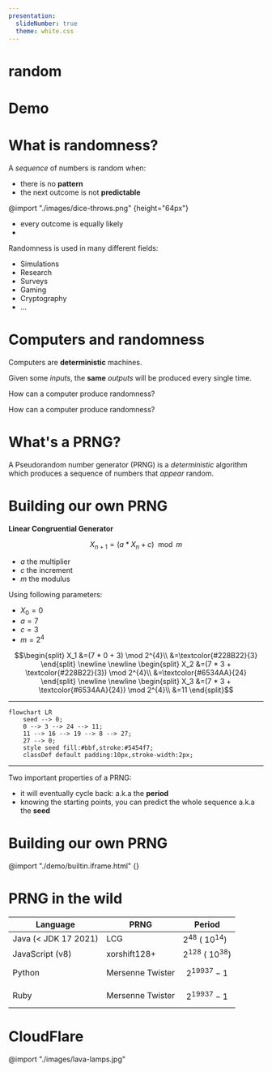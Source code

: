 ```yaml
---
presentation:
  slideNumber: true
  theme: white.css
---
```


<!-- slide -->

# random

<!-- slide -->

# Demo

<!-- slide -->

# What is randomness?

<!-- slide -->

A _sequence_ of numbers is random when:

- there is no **pattern**
- the next outcome is not **predictable**

<!-- slide -->

@import "./images/dice-throws.png" {height="64px"}

- every outcome is equally likely
- 

<!-- slide class="left-align-list" -->

Randomness is used in many different fields:

- Simulations
- Research
- Surveys
- Gaming
- Cryptography
- ...

<!-- slide -->

# Computers and randomness

<!-- slide -->

Computers are **deterministic** machines.

Given some _inputs_, the **same** _outputs_ will be produced every single time.

<!-- slide -->

How can a computer produce randomness?

<!-- slide -->

How can a computer produce randomness?

<!-- slide -->

# What's a PRNG?

<!-- slide -->

A Pseudorandom number generator (PRNG) is a _deterministic_ algorithm which produces a sequence of numbers that _appear_ random.

<!-- slide -->

# Building our own PRNG

<!-- slide -->

**Linear Congruential Generator**

```math
X_{n+1} = (a * X_n + c) \mod m
```

- $a$ the multiplier
- $c$ the increment
- $m$ the modulus

<!-- slide -->

Using following parameters:

- $X_{0} = 0$
- $a = 7$
- $c = 3$
- $m = 2^{4}$

```math
\begin{split}
  X_1 &=(7 * 0 + 3) \mod 2^{4}\\
  &=\textcolor{#228B22}{3}
\end{split}

\newline
\newline

\begin{split}
  X_2 &=(7 * 3 + \textcolor{#228B22}{3}) \mod 2^{4}\\
  &=\textcolor{#6534AA}{24}
\end{split}

\newline
\newline

\begin{split}
  X_3 &=(7 * 3 + \textcolor{#6534AA}{24}) \mod 2^{4}\\
  &=11
\end{split}
```

---

<!-- slide -->

```mermaid
flowchart LR
    seed --> 0;
    0 --> 3 --> 24 --> 11;
    11 --> 16 --> 19 --> 8 --> 27;
    27 --> 0;
    style seed fill:#bbf,stroke:#5454f7;
    classDef default padding:10px,stroke-width:2px;
```

---

<!-- slide -->

Two important properties of a PRNG:

- it will eventually cycle back: a.k.a the **period**
- knowing the starting points, you can predict the whole sequence a.k.a the **seed**

<!-- slide -->

# Building our own PRNG

@import "./demo/builtin.iframe.html" {}

<!-- slide -->

# PRNG in the wild

| Language             | PRNG             | Period                  |
| -------------------- | ---------------- | ----------------------- |
| Java (< JDK 17 2021) | LCG              | $2^{48}$ ($~ 10^{14}$)  |
| JavaScript (v8)      | xorshift128+     | $2^{128}$ ($~ 10^{38}$) |
| Python               | Mersenne Twister | $$2^{19937} -1$$        |
| Ruby                 | Mersenne Twister | $$2^{19937} -1$$        |

<!-- slide vertical=true -->

# CloudFlare

@import "./images/lava-lamps.jpg"